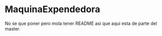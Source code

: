 # MaquinaExpendedora

No se que poner pero mola tener README asi que aqui esta de parte del master.

